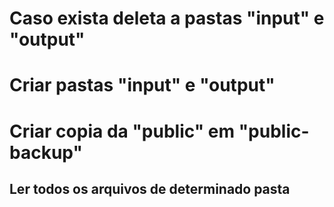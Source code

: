 # Caso exista deleta a pastas "input" e "output"
# Criar pastas "input" e "output"

# Criar copia da "public" em "public-backup"
## Ler todos os arquivos de determinado pasta
